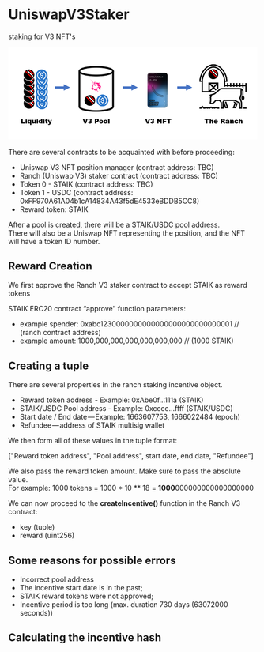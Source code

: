 # UniswapV3Staker
staking for V3 NFT's

![V3 Staking](https://github.com//staik-ai/UniswapV3Staker/blob/main/v3staking.png?raw=true)

There are several contracts to be acquainted with before proceeding:

+ Uniswap V3 NFT position manager (contract address: TBC)
+ Ranch (Uniswap V3) staker contract (contract address: TBC)  
+ Token 0 - STAIK (contract address: TBC)  
+ Token 1 - USDC (contract address: 0xFF970A61A04b1cA14834A43f5dE4533eBDDB5CC8)  
+ Reward token: STAIK  

After a pool is created, there will be a STAIK/USDC pool address.  
There will also be a Uniswap NFT representing the position, and the NFT will have a token ID number.

## Reward Creation

We first approve the Ranch V3 staker contract to accept STAIK as reward tokens

STAIK ERC20 contract “approve” function parameters:

+ example spender: 0xabc1230000000000000000000000000001 // (ranch contract address)
+ example amount: 1000,000,000,000,000,000,000 // (1000 STAIK)

## Creating a tuple

There are several properties in the ranch staking incentive object.

+ Reward token address - Example: 0xAbe0f…111a (STAIK)
+ STAIK/USDC Pool address - Example: 0xcccc…ffff (STAIK/USDC)
+ Start date / End date — Example: 1663607753, 1666022484 (epoch)
+ Refundee — address of STAIK multisig wallet 

We then form all of these values in the tuple format:

["Reward token address", "Pool address", start date, end date, "Refundee"]


We also pass the reward token amount. Make sure to pass the absolute value.  
For example: 1000 tokens = 1000 * 10 ** 18 = **1000**000000000000000000

We can now proceed to the **createIncentive()** function in the Ranch V3 contract:

+ key (tuple)
+ reward (uint256)

## Some reasons for possible errors

+ Incorrect pool address
+ The incentive start date is in the past;
+ STAIK reward tokens were not approved;
+ Incentive period is too long (max. duration 730 days (63072000 seconds))

## Calculating the incentive hash


